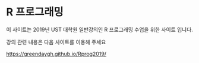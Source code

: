 
# R 프로그래밍 

이 사이트는 2019년 UST 대학원 일반강의인 R 프로그래밍 수업을 위한 사이트 입니다. 

강의 관련 내용은 다음 사이트를 이용해 주세요

https://greendaygh.github.io/Rprog2019/ 

